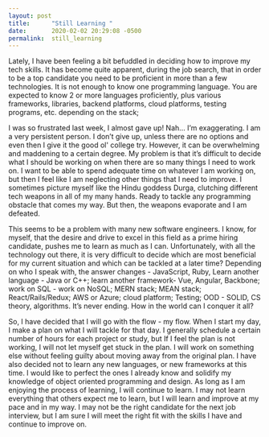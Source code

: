 ```yaml
---
layout: post
title:      "Still Learning "
date:       2020-02-02 20:29:08 -0500
permalink:  still_learning
---
```



Lately, I have been feeling a bit befuddled in deciding how to improve my tech skills. It has become quite apparent, during the job search, that in order to be a top candidate you need to be proficient in more than a few technologies. It is not enough to know one programming language. You are expected to know 2 or more languages proficiently, plus various frameworks, libraries, backend platforms, cloud platforms, testing programs, etc. depending on the stack; 

I was so frustrated last week, I almost gave up! Nah… I’m exaggerating. I am a very persistent person. I don’t give up, unless there are no options and even then I give it the good ol' college try. However, it can be overwhelming and maddening to a certain degree. My problem is that it’s difficult to decide what I should be working on when there are so many things I need to work on. I want to be able to spend adequate time on whatever I am working on, but then I feel like I am neglecting other things that I need to improve. I sometimes picture myself like the Hindu goddess Durga, clutching different tech weapons in all of my many hands. Ready to tackle any programming obstacle that comes my way. But then, the weapons evaporate and I am defeated.

This seems to be a problem with many new software engineers. I know, for myself, that the desire and drive  to excel in this field as a prime hiring candidate, pushes me to learn as much as I can. Unfortunately, with all the technology out there, it is very difficult to decide which are most beneficial for my current situation and which can be tackled at a later time? Depending on who I speak with, the answer changes - JavaScript, Ruby,  Learn another language - Java or C++; learn another framework- Vue, Angular, Backbone; work on SQL - work on NoSQL; MERN stack; MEAN stack;  React/Rails/Redux; AWS or Azure; cloud platform; Testing; OOD - SOLID, CS theory, algorithms. It’s never ending. How in the world can I conquer it all? 

So, I have decided that I will go with the flow - my flow. When I start my day, I make a plan on what I will tackle for that day. I generally schedule a certain number of hours for each project or study, but If I feel the plan is not working, I will not let myself get stuck in the plan. I will work on something else without feeling guilty about moving away from the original plan. I have also decided not to learn any new languages, or new frameworks at this time. I would like to perfect the ones I already know and solidify my knowledge of object oriented programming and design. As long as I am enjoying the process of learning, I will continue to learn. I may not learn everything that others expect me to learn,  but I will learn and improve at my pace and in my way. I may not be the right candidate for the next job interview, but I am sure I will meet the right fit with the skills I have and continue to improve on.

